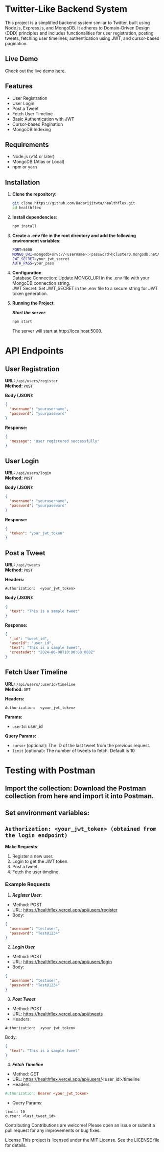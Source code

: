 # Twitter-Like Backend System

This project is a simplified backend system similar to Twitter, built using Node.js, Express.js, and MongoDB. It adheres to Domain-Driven Design (DDD) principles and includes functionalities for user registration, posting tweets, fetching user timelines, authentication using JWT, and cursor-based pagination.

## Live Demo

Check out the live demo [here](https://healthflex.vercel.app/).

## Features

- User Registration
- User Login
- Post a Tweet
- Fetch User Timeline
- Basic Authentication with JWT
- Cursor-based Pagination
- MongoDB Indexing

## Requirements

- Node.js (v14 or later)
- MongoDB (Atlas or Local)
- npm or yarn

## Installation

1. **Clone the repository**:

   ```bash
   git clone https://github.com/Badarijitwta/healthflex.git
   cd healthflex
   ```

2. **Install dependencies**:

   ```bash
   npm install
   ```

3. **Create a .env file in the root directory and add the following environment variables**:

   ```bash
   PORT=5000
   MONGO_URI=mongodb+srv://<username>:<password>@cluster0.mongodb.net/?retryWrites=true&w=majority&appName=twitter-simplified
   JWT_SECRET=your_jwt_secret
   AUTH_PASS=your_pass
   ```

4. **Configuration**:<br/>
   Database Connection: Update MONGO_URI in the .env file with your MongoDB connection string. <br/>
   JWT Secret: Set JWT_SECRET in the .env file to a secure string for JWT token generation.<br/>

5. **Running the Project**:

   **_Start the server_**:

   ```bash
   npm start
   ```

   The server will start at http://localhost:5000.

# API Endpoints

## User Registration

**URL:** `/api/users/register`  
**Method:** `POST`

**Body (JSON):**

```json
{
  "username": "yourusername",
  "password": "yourpassword"
}
```

**Response:**

```json
{
  "message": "User registered successfully"
}
```

## User Login

**URL:** `/api/users/login`  
**Method:** `POST`

**Body (JSON):**

```json
{
  "username": "yourusername",
  "password": "yourpassword"
}
```

**Response:**

```json
{
  "token": "your_jwt_token"
}
```

## Post a Tweet

**URL:** `/api/tweets`  
**Method:** `POST`

**Headers:**

```
Authorization:  <your_jwt_token>
```

**Body (JSON):**

```json
{
  "text": "This is a sample tweet"
}
```

**Response:**

```json
{
  "_id": "tweet_id",
  "userId": "user_id",
  "text": "This is a sample tweet",
  "createdAt": "2024-06-08T10:00:00.000Z"
}
```

## Fetch User Timeline

**URL:** `/api/users/:userId/timeline`  
**Method:** `GET`

**Headers:**

```
Authorization:  <your_jwt_token>
```

**Params:**

- `userId`: user_id

**Query Params:**

- `cursor` (optional): The ID of the last tweet from the previous request.
- `limit` (optional): The number of tweets to fetch. Default is 10

# Testing with Postman

## Import the collection: Download the Postman collection from here and import it into Postman.

## Set environment variables:

## `Authorization: <your_jwt_token> (obtained from the login endpoint)`

**Make Requests**:

1. Register a new user.
2. Login to get the JWT token.
3. Post a tweet.
4. Fetch the user timeline.

### Example Requests

1. **_Register User_**:

- Method: POST
- URL: https://healthflex.vercel.app/api/users/register
- Body:

```json
{
  "username": "testuser",
  "password": "Test@1234"
}
```

2. **_Login User_**

- Method: POST
- URL: https://healthflex.vercel.app/api/users/login
- Body:

```json
{
  "username": "testuser",
  "password": "Test@1234"
}
```

3. **_Post Tweet_**

- Method: POST
- URL: https://healthflex.vercel.app/api/tweets
- Headers:

```
Authorization:  <your_jwt_token>
```

Body:

```json
{
  "text": "This is a sample tweet"
}
```

4. **_Fetch Timeline_**

- Method: GET
- URL: https://healthflex.vercel.app/api/users/<user_id>/timeline
- Headers:

```makefile
Authorization: Bearer <your_jwt_token>
```

- Query Params:

```
limit: 10
cursor: <last_tweet_id>
```

Contributing
Contributions are welcome! Please open an issue or submit a pull request for any improvements or bug fixes.

License
This project is licensed under the MIT License. See the LICENSE file for details.
